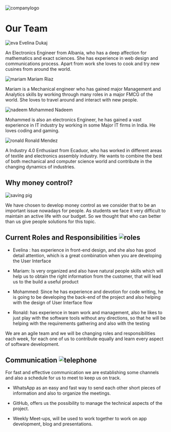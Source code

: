 ![companylogo]({{site.baseurl}}/images/405.jpeg)

# Our Team

![eva]({{site.baseurl}}/images/eva.png)
Evelina Dukaj

An Electronics Engineer from Albania, who has a deep affection for mathematics and exact sciences. She has experience in web design and communications process. Apart from work she loves to cook and try new cusines from around the world.

![mariam]({{site.baseurl}}/images/mariam.png)
Mariam Riaz

Mariam is a Mechanical engineer who has gained major Management and Analytics skills by working through many roles in a major FMCG of the world. She loves to travel around and interact with new people.

![nadeem]({{site.baseurl}}/images/nadeem.png)
Mohammed Nadeem

Mohammed is also an electronics Engineer, he has gained a vast experience in IT industry by working in some Major IT firms in India. 
He loves coding and gaming.

![ronald]({{site.baseurl}}/images/ronald.png)
Ronald Mendez

A Industry 4.0 Enthusiast from Ecaduor, who has worked in different areas of textile and electronics assembly industry. He wants to combine the best of both mechanical and computer science world and contribute in the changing dynamics of industries.

## Why money control?


![saving pig]({{site.baseurl}}/images/pig.png)  

We have chosen to develop money control as we consider that to be an important issue nowadays for people. As students we face it very difficult to maintain an active life with our budget. So we thought that who can better than us give people solutions for this topic.

## Current Roles and Responsibilities ![roles]({{site.baseurl}}/images/penpaper.png)


* Evelina : has experience in front-end design, and she also has good detail attention, which is a great combination when you are developing the User Interface

* Mariam: Is very organized and also have natural people skills which will help us to obtain the right information from the customer, that will lead us to the build a useful product

* Mohammed: Since he has experience and devotion for code writing, he is going to be developing the back-end of the project and also helping with the design of User Interface flow

* Ronald: has experience in team work and management, also he likes to just play with the software tools without any directions, so that he will be helping with the requirements gathering and also with the testing

We are an agile team and we will be changing roles and responsibilities each week, for each one of us to contribute equally and learn every aspect of software development.


## Communication ![telephone]({{site.baseurl}}/images/telephone.png)

For fast and effective communication we are establishing some channels and also a schedule for us to meet to keep us on track.

* WhatsApp as an easy and fast way to send each other short pieces of information and also to organize the meetings.

* GitHub, offers us the possibility to manage the technical aspects of the  project.

* Weekly Meet-ups, will be used to work together to work on app development, blog and presentations.
